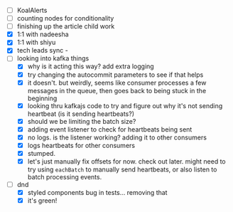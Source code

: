* [ ] KoalAlerts
* [ ] counting nodes for conditionality
* [ ] finishing up the article child work
* [x] 1:1 with nadeesha
* [x] 1:1 with shiyu
* [x] tech leads sync - 
* [ ] looking into kafka things
  * [x] why is it acting this way? add extra logging
  * [x] try changing the autocommit parameters to see if that helps
  * [x] it doesn't. but weirdly, seems like consumer processes a few messages in the queue, then goes back to being stuck in the beginning
  * [x] looking thru kafkajs code to try and figure out why it's not sending heartbeat (is it sending heartbeats?)
  * [x] should we be limiting the batch size?
  * [x] adding event listener to check for heartbeats being sent
  * [x] no logs. is the listener working? adding it to other consumers
  * [x] logs heartbeats for other consumers
  * [x] stumped.
  * [x] let's just manually fix offsets for now. check out later. might need to try using `eachBatch` to manually send heartbeats, or also listen to batch processing events.
* [ ] dnd
  * [x] styled components bug in tests... removing that
  * [x] it's green!
